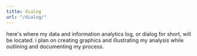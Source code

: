 ```yaml
---
title: dialog
url: "/dialog/"
---
```

here's where my data and information analytics log, or dialog for short, will be located. i plan on creating graphics and illustrating my analysis while outlining and documenting my process.
